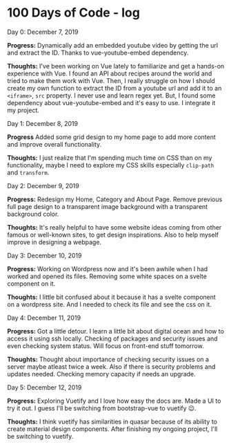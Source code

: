 # 100 Days of Code - log
  Day 0: December 7, 2019

  **Progress:** Dynamically add an embedded youtube video by getting the url and extract the ID. Thanks to vue-youtube-embed dependency. 

  **Thoughts:** I've been working on Vue lately to familiarize and get a hands-on experience with Vue. I found an API about recipes around the world and tried to make them work with Vue. Then, I really struggle on how I should create my own function to extract the ID from a youtube url and add it to an ```<iframe>```, ```src``` property. I never use and learn regex yet. But, I found some dependency about vue-youtube-embed and it's easy to use. I integrate it my project. 

  Day 1: December 8, 2019

  **Progress** Added some grid design to my home page to add more content and improve overall functionality.

  **Thoughts:** I just realize that I'm spending much time on CSS than on my functionality, maybe I need to explore my CSS skills especially ```clip-path``` and ```transform```.

  Day 2: December 9, 2019

  **Progress:** Redesign my Home, Category and About Page. Remove previous full page design to a transparent image background with a transparent background color.

  **Thoughts:** It's really helpful to have some website ideas coming from other famous or well-known sites, to get design inspirations. Also to help myself improve in designing a webpage. 

  Day 3: December 10, 2019

  **Progress:** Working on Wordpress now and it's been awhile when I had worked and opened its files. Removing some white spaces on a svelte component on it. 

  **Thoughts:** I little bit confused about it because it has a svelte component on a wordpress site. And I needed to check its file and see the css on it.


  Day 4: December 11, 2019

  **Progress:** Got a little detour. I learn a little bit about digital ocean and how to access it using ssh locally. Checking of packages and security issues and even checking system status. Will focus on front-end  stuff tomorrow. 

  **Thoughts:** Thought about importance of checking security issues on a server maybe atleast twice a week. Also if there is security problems and updates needed. Checking memory capacity if needs an upgrade. 

  Day 5: December 12, 2019 

  **Progress:** Exploring Vuetify and I love how easy the docs are. Made a UI to try it out. I guess I'll be switching from bootstrap-vue to vuetify 😉. 

  **Thoughts:** I think vuetify has similarities in quasar because of its ability to create material design components. After finishing my ongoing project, I'll be switching to vuetify.
